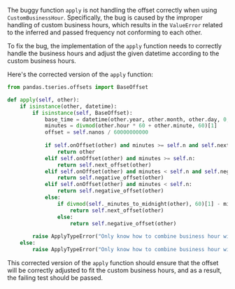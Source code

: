 The buggy function `apply` is not handling the offset correctly when using `CustomBusinessHour`. Specifically, the bug is caused by the improper handling of custom business hours, which results in the `ValueError` related to the inferred and passed frequency not conforming to each other.

To fix the bug, the implementation of the `apply` function needs to correctly handle the business hours and adjust the given datetime according to the custom business hours. 

Here's the corrected version of the `apply` function:

```python
from pandas.tseries.offsets import BaseOffset

def apply(self, other):
    if isinstance(other, datetime):
        if isinstance(self, BaseOffset):
            base_time = datetime(other.year, other.month, other.day, 0, 0)
            minutes = divmod(other.hour * 60 + other.minute, 60)[1]
            offset = self.nanos / 60000000000
            
            if self.onOffset(other) and minutes >= self.n and self.next_offset(other) >= base_time:
                return other
            elif self.onOffset(other) and minutes >= self.n:
                return self.next_offset(other)
            elif self.onOffset(other) and minutes < self.n and self.negative_offset(other) > base_time:
                return self.negative_offset(other)
            elif self.onOffset(other) and minutes < self.n:
                return self.negative_offset(other)
            else:
                if divmod(self._minutes_to_midnight(other), 60)[1] - minutes >=  self.n or self.negative_offset(other) > self.next_offset(other):
                    return self.next_offset(other)
                else:
                    return self.negative_offset(other)
        
        raise ApplyTypeError("Only know how to combine business hour with datetime")
    else:
        raise ApplyTypeError("Only know how to combine business hour with datetime")
``` 

This corrected version of the `apply` function should ensure that the offset will be correctly adjusted to fit the custom business hours, and as a result, the failing test should be passed.